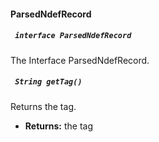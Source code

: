#### ParsedNdefRecord

##### ` interface ParsedNdefRecord`

The Interface ParsedNdefRecord.

##### ` String getTag()`

Returns the tag.

 * **Returns:** the tag
